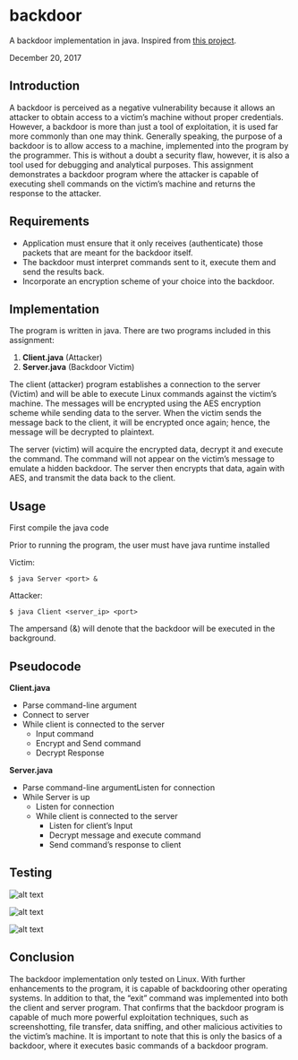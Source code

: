 # backdoor
A backdoor implementation in java.
Inspired from [this project](https://github.com/jeffreysasaki/backdoor/).

December 20, 2017
## Introduction
A backdoor is perceived as a negative vulnerability because it allows an attacker to obtain access to a
victim’s machine without proper credentials. However, a backdoor is more than just a tool of
exploitation, it is used far more commonly than one may think.
Generally speaking, the purpose of a backdoor is to allow access to a machine, implemented into the
program by the programmer. This is without a doubt a security flaw, however, it is also a tool used for
debugging and analytical purposes.
This assignment demonstrates a backdoor program where the attacker is capable of executing shell
commands on the victim’s machine and returns the response to the attacker.

## Requirements
* Application must ensure that it only receives (authenticate) those packets that are meant for the
  backdoor itself.
* The backdoor must interpret commands sent to it, execute them and send the results back.
* Incorporate an encryption scheme of your choice into the backdoor.

## Implementation
The program is written in java. There are two programs included in this assignment:
1. **Client.java** (Attacker)
2. **Server.java** (Backdoor Victim)

The client (attacker) program establishes a connection to the server (Victim) and will be able to execute
Linux commands against the victim’s machine. The messages will be encrypted using the AES encryption
scheme while sending data to the server. When the victim sends the message back to the client, it will
be encrypted once again; hence, the message will be decrypted to plaintext.

The server (victim) will acquire the encrypted data, decrypt it and execute the command. The command
will not appear on the victim’s message to emulate a hidden backdoor. The server then encrypts that
data, again with AES, and transmit the data back to the client.

## Usage

First compile the java code

Prior to running the program, the user must have java runtime installed

Victim: 
```
$ java Server <port> &
```
Attacker:
```
$ java Client <server_ip> <port>
```
The ampersand (&) will denote that the backdoor will be executed in the background.

## Pseudocode

**Client.java**

* Parse command-line argument
* Connect to server
* While client is connected to the server
  * Input command
  * Encrypt and Send command
  * Decrypt Response

**Server.java**

* Parse command-line argumentListen for connection
* While Server is up
  * Listen for connection
  * While client is connected to the server
    * Listen for client’s Input
    * Decrypt message and execute command
    * Send command’s response to client

## Testing

![alt text](https://github.com/salah3x/backdoor/raw/master/images/demo_localhost.png "Demo on localhost")

![alt text](https://github.com/salah3x/backdoor/raw/master/images/before_encrypt.png "Communication before using encryption")

![alt text](https://github.com/salah3x/backdoor/raw/master/images/after_encrypt.png "Communication after using encryption")

## Conclusion

The backdoor implementation only tested on Linux. With further enhancements to the
program, it is capable of backdooring other operating systems. In addition to that, the “exit” command
was implemented into both the client and server program. That confirms that the backdoor program is
capable of much more powerful exploitation techniques, such as screenshotting, file transfer, data
sniffing, and other malicious activities to the victim’s machine. It is important to note that this is only the
basics of a backdoor, where it executes basic commands of a backdoor program.
